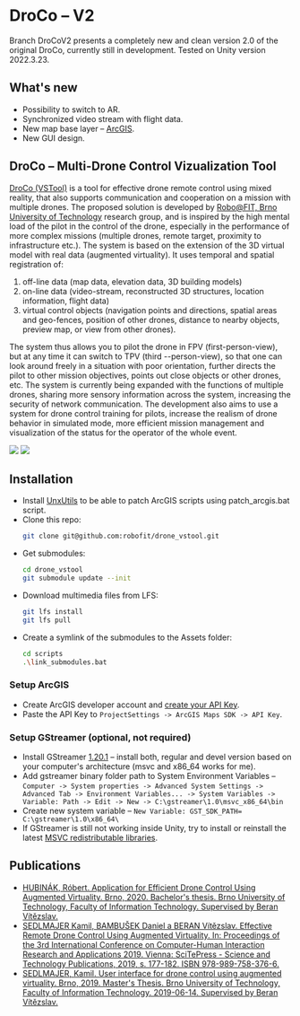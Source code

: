 # DroCo – V2
Branch DroCoV2 presents a completely new and clean version 2.0 of the original DroCo, currently still in development. Tested on Unity version 2022.3.23.

## What's new
 - Possibility to switch to AR.
 - Synchronized video stream with flight data.
 - New map base layer – [ArcGIS](https://developers.arcgis.com/unity/).
 - New GUI design.

## DroCo – Multi-Drone Control Vizualization Tool
[DroCo (VSTool)](https://www.fit.vut.cz/research/product/647/.en) is a tool for effective drone remote control using mixed reality, that also supports communication and cooperation on a mission with multiple drones. The proposed solution is developed by [Robo@FIT, Brno University of Technology](https://www.fit.vut.cz/research/group/robo/.en) research group, and is inspired by the high mental load of the pilot in the control of the drone, especially in the performance of more complex missions (multiple drones, remote target, proximity to infrastructure etc.). The system is based on the extension of the 3D virtual model with real data (augmented virtuality). It uses temporal and spatial registration of:
 1) off-line data (map data, elevation data, 3D building models)
 2) on-line data (video-stream, reconstructed 3D structures, location information, flight data)
 3) virtual control objects (navigation points and directions, spatial areas and geo-fences, position of other drones, distance to nearby objects, preview map, or view from other drones). 
 
The system thus allows you to pilot the drone in FPV (first-person-view), but at any time it can switch to TPV (third --person-view), so that one can look around freely in a situation with poor orientation, further directs the pilot to other mission objectives, points out close objects or other drones, etc. The system is currently being expanded with the functions of multiple drones, sharing more sensory information across the system, increasing the security of network communication. The development also aims to use a system for drone control training for pilots, increase the realism of drone behavior in simulated mode, more efficient mission management and visualization of the status for the operator of the whole event.

<img src=drocoV2.png />
<img src=drocoV2_overview.png />

## Installation
 - Install [UnxUtils](https://sourceforge.net/projects/unxutils/) to be able to patch ArcGIS scripts using patch_arcgis.bat script.
 - Clone this repo:
   ```bash
   git clone git@github.com:robofit/drone_vstool.git
   ```
 - Get submodules:
   ```bash
   cd drone_vstool
   git submodule update --init
   ```
 - Download multimedia files from LFS:
   ```bash
   git lfs install
   git lfs pull
   ```
 - Create a symlink of the submodules to the Assets folder:
   ```bash
   cd scripts
   .\link_submodules.bat
   ```
### Setup ArcGIS
 - Create ArcGIS developer account and [create your API Key](https://developers.arcgis.com/documentation/security-and-authentication/api-key-authentication/tutorials/create-an-api-key/).
 - Paste the API Key to `ProjectSettings -> ArcGIS Maps SDK -> API Key`.

### Setup GStreamer (optional, not required)
 - Install GStreamer [1.20.1](https://gstreamer.freedesktop.org/data/pkg/windows/1.20.1/) – install both, regular and devel version based on your computer's architecture (msvc and x86_64 works for me).
 - Add gstreamer binary folder path to System Environment Variables – `Computer -> System properties -> Advanced System Settings -> Advanced Tab -> Environment Variables... -> System Variables -> Variable: Path -> Edit -> New -> C:\gstreamer\1.0\msvc_x86_64\bin`
 - Create new system variable – `New Variable: GST_SDK_PATH= C:\gstreamer\1.0\x86_64\`
 - If GStreamer is still not working inside Unity, try to install or reinstall the latest [MSVC redistributable libraries](https://learn.microsoft.com/en-us/cpp/windows/latest-supported-vc-redist?view=msvc-170).

## Publications
 - [HUBINÁK, Róbert. Application for Efficient Drone Control Using Augmented Virtuality. Brno, 2020. Bachelor's thesis. Brno University of Technology, Faculty of Information Technology. Supervised by Beran Vítězslav.](https://www.fit.vut.cz/study/thesis-file/22839/22839.pdf)
 - [SEDLMAJER Kamil, BAMBUŠEK Daniel a BERAN Vítězslav. Effective Remote Drone Control Using Augmented Virtuality. In: Proceedings of the 3rd International Conference on Computer-Human Interaction Research and Applications 2019. Vienna: SciTePress - Science and Technology Publications, 2019, s. 177-182. ISBN 978-989-758-376-6.](https://www.fit.vut.cz/research/publication/12006/.en)
 - [SEDLMAJER, Kamil. User interface for drone control using augmented virtuality. Brno, 2019. Master's Thesis. Brno University of Technology, Faculty of Information Technology. 2019-06-14. Supervised by Beran Vítězslav.](https://www.fit.vut.cz/study/thesis-file/16730/16730.pdf)
